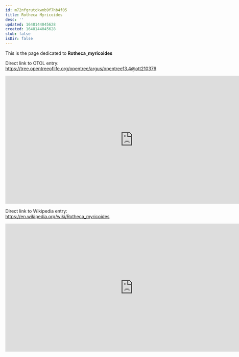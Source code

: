 ```yaml
---
id: m72nfgrutckwnb9f7hb4f05
title: Rotheca Myricoides
desc: ''
updated: 1648144045628
created: 1648144045628
stub: false
isDir: false
---
```

This is the page dedicated to **Rotheca_myricoides**


Direct link to OTOL entry: https://tree.opentreeoflife.org/opentree/argus/opentree13.4@ott210376



<html>
    <body>
    <iframe src="https://tree.opentreeoflife.org/opentree/argus/opentree13.4@ott210376"
    width="800" height="400" frameborder="0" allowfullscreen> </iframe>
    </body>
</html>
    


Direct link to Wikipedia entry: https://en.wikipedia.org/wiki/Rotheca_myricoides



<html>
    <body>
    <iframe src="https://en.wikipedia.org/wiki/Rotheca_myricoides"
    width="800" height="400" frameborder="0" allowfullscreen> </iframe>
    </body>
</html>
    
